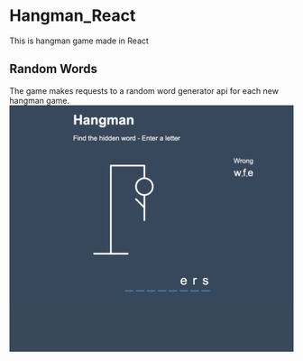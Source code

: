 # Hangman_React

This is hangman game made in React

## Random Words

The game makes requests to a random word generator api for each new hangman game.
![Hangman Game](https://github.com/kenyaachon/hangman_react/blob/main/photos/play.png)
